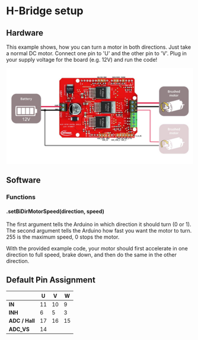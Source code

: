 # H-Bridge setup

## Hardware
This example shows, how you can turn a motor in both directions.
Just take a normal DC motor.
Connect one pin to 'U' and the other pin to 'V'.
Plug in your supply voltage for the board (e.g. 12V) and run the code!

<img src="/pictures/Schematics_H-bridge.JPG" width="600">

## Software
### Functions
#### .setBiDirMotorSpeed(direction, speed)
The first argument tells the Arduino in which direction it should turn (0 or 1).
The second argument tells the Arduino how fast you want the motor to turn. 255 is the maximum speed, 0 stops the motor.

With the provided example code, your motor should first accelerate in one direction to full speed, brake down, and then do the same in the other direction. 

## Default Pin Assignment

|            | **U** | **V** | **W** |
|       ---|---|---|---|
|**IN**      | 11    | 10    | 9     |
|**INH**     | 6     | 5     | 3     |
|**ADC / Hall**| 17  | 16    | 15    |
|**ADC_VS** | 14 | | |
